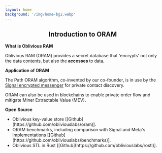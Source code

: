 ```yaml
---
layout: home
background: '/img/home-bg2.webp'
---
```

<h2 style="text-align: center;">Introduction to ORAM</h2>

**What is Oblivious RAM**

Oblivious RAM (ORAM) provides a secret database that 'encrypts' not only the data contents, but also the <b> accesses </b> to data.

**Application of ORAM**

The Path ORAM algorithm, co-invented
by our co-founder, 
is in use by the [Signal encrypted messenger](https://signal.org/blog/building-faster-oram/) for private contact discovery. 
<br>

ORAM can also be used in blockchains to enable private order flow and mitigate Miner Extractable Value (MEV).

**Open Source**

<ul>
<li>
Oblivious key-value store [[Github](https://github.com/obliviouslabs/oram)].
</li>
<li>
ORAM benchmarks, including comparison with Signal and Meta's implementations [[Github](https://github.com/obliviouslabs/benchmarks)].
</li>
<li>
Oblivious STL in Rust [[Github](https://github.com/obliviouslabs/rostl)].
</li>
</ul>


